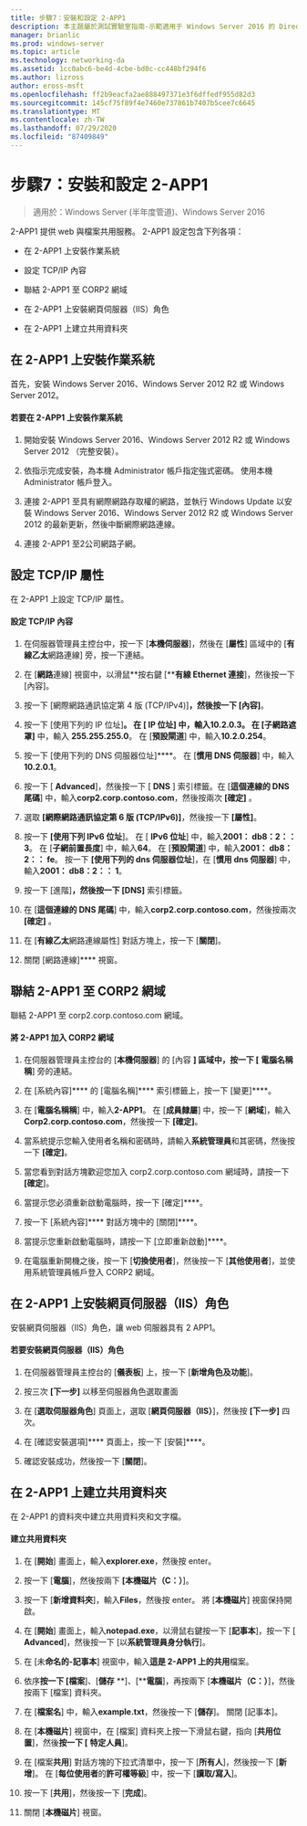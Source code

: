 ```yaml
---
title: 步驟7：安裝和設定 2-APP1
description: 本主題屬於測試實驗室指南-示範適用于 Windows Server 2016 的 DirectAccess 多網站部署
manager: brianlic
ms.prod: windows-server
ms.topic: article
ms.technology: networking-da
ms.assetid: 1cc0abc6-be4d-4cbe-bd0c-cc448bf294f6
ms.author: lizross
author: eross-msft
ms.openlocfilehash: ff2b9eacfa2ae888497371e3f6dffedf955d82d3
ms.sourcegitcommit: 145cf75f89f4e7460e737861b7407b5cee7c6645
ms.translationtype: MT
ms.contentlocale: zh-TW
ms.lasthandoff: 07/29/2020
ms.locfileid: "87409849"
---
```

# <a name="step-7-install-and-configure-2-app1"></a>步驟7：安裝和設定 2-APP1

>適用於：Windows Server (半年度管道)、Windows Server 2016

2-APP1 提供 web 與檔案共用服務。 2-APP1 設定包含下列各項：

- 在 2-APP1 上安裝作業系統

- 設定 TCP/IP 內容

- 聯結 2-APP1 至 CORP2 網域

- 在 2-APP1 上安裝網頁伺服器（IIS）角色

- 在 2-APP1 上建立共用資料夾

## <a name="install-the-operating-system-on-2-app1"></a><a name="bkmk_InstallOS"></a>在 2-APP1 上安裝作業系統
首先，安裝 Windows Server 2016、Windows Server 2012 R2 或 Windows Server 2012。

#### <a name="to-install-the-operating-system-on-2-app1"></a>若要在 2-APP1 上安裝作業系統

1.  開始安裝 Windows Server 2016、Windows Server 2012 R2 或 Windows Server 2012 （完整安裝）。

2.  依指示完成安裝，為本機 Administrator 帳戶指定強式密碼。 使用本機 Administrator 帳戶登入。

3.  連接 2-APP1 至具有網際網路存取權的網路，並執行 Windows Update 以安裝 Windows Server 2016、Windows Server 2012 R2 或 Windows Server 2012 的最新更新，然後中斷網際網路連線。

4.  連接 2-APP1 至2公司網路子網。

## <a name="configure-tcpip-properties"></a><a name="bkmk_TCP"></a>設定 TCP/IP 屬性
在 2-APP1 上設定 TCP/IP 屬性。

#### <a name="to-configure-tcpip-properties"></a>設定 TCP/IP 內容

1.  在伺服器管理員主控台中，按一下 [**本機伺服器**]，然後在 [**屬性**] 區域中的 [**有線乙太**網路連線] 旁，按一下連結。

2.  在 [**網路**連線] 視窗中，以滑鼠**按右鍵 [****有線 Ethernet 連接**]，然後按一下 [內容]。

3.  按一下 [網際網路通訊協定第 4 版 (TCP/IPv4)]****，然後按一下 [內容]****。

4.  按一下 [使用下列的 IP 位址]****。 在 [ **IP 位址**] 中，輸入**10.2.0.3**。 在 [子網路遮罩]**** 中，輸入 **255.255.255.0**。 在 [**預設閘道**] 中，輸入**10.2.0.254**。

5.  按一下 [使用下列的 DNS 伺服器位址]****。 在 [**慣用 DNS 伺服器**] 中，輸入**10.2.0.1**。

6.  按一下 [ **Advanced**]，然後按一下 [ **DNS** ] 索引標籤。在 [**這個連線的 DNS 尾碼**] 中，輸入**corp2.corp.contoso.com**，然後按兩次 **[確定]** 。

7.  選取 **[網際網路通訊協定第 6 版 (TCP/IPv6)]**，然後按一下 **[屬性]**。

8.  按一下 **[使用下列 IPv6 位址**]。 在 [ **IPv6 位址**] 中，輸入**2001： db8：2：： 3**。 在 [**子網前置長度**] 中，輸入**64**。 在 [**預設閘道**] 中，輸入**2001： db8：2：： fe**。 按一下 **[使用下列的 dns 伺服器位址**]，在 [**慣用 dns 伺服器**] 中，輸入**2001： db8：2：： 1**。

9. 按一下 [進階]****，然後按一下 [DNS]**** 索引標籤。

10. 在 [**這個連線的 DNS 尾碼**] 中，輸入**corp2.corp.contoso.com**，然後按兩次 **[確定]** 。

11. 在 [**有線乙太**網路連線屬性] 對話方塊上，按一下 [**關閉**]。

12. 關閉 [網路連線]**** 視窗。

## <a name="join-2-app1-to-the-corp2-domain"></a><a name="bkmk_JoinDomain"></a>聯結 2-APP1 至 CORP2 網域
聯結 2-APP1 至 corp2.corp.contoso.com 網域。

#### <a name="to-join-2-app1-to-the-corp2-domain"></a>將 2-APP1 加入 CORP2 網域

1.  在伺服器管理員主控台的 [**本機伺服器**] 的 [內容 **] 區域中，按一下 [** **電腦名稱稱**] 旁的連結。

2.  在 [系統內容]**** 的 [電腦名稱]**** 索引標籤上，按一下 [變更]****。

3.  在 [**電腦名稱稱**] 中，輸入**2-APP1**。 在 [**成員隸屬**] 中，按一下 [**網域**]，輸入**Corp2.corp.contoso.com**，然後按一下 **[確定]**。

4.  當系統提示您輸入使用者名稱和密碼時，請輸入**系統管理員**和其密碼，然後按一下 **[確定]**。

5.  當您看到對話方塊歡迎您加入 corp2.corp.contoso.com 網域時，請按一下 **[確定**]。

6.  當提示您必須重新啟動電腦時，按一下 [確定]****。

7.  按一下 [系統內容]**** 對話方塊中的 [關閉]****。

8.  當提示您重新啟動電腦時，請按一下 [立即重新啟動]****。

9. 在電腦重新開機之後，按一下 [**切換使用者**]，然後按一下 [**其他使用者**]，並使用系統管理員帳戶登入 CORP2 網域。

## <a name="install-the-web-server-iis-role-on-2-app1"></a><a name="bkmk_IIS"></a>在 2-APP1 上安裝網頁伺服器（IIS）角色
安裝網頁伺服器（IIS）角色，讓 web 伺服器具有 2 APP1。

#### <a name="to-install-the-web-server-iis-role"></a>若要安裝網頁伺服器（IIS）角色

1.  在伺服器管理員主控台的 [**儀表板**] 上，按一下 [**新增角色及功能**]。

2.  按三次 **[下一步]** 以移至伺服器角色選取畫面

3.  在 [**選取伺服器角色**] 頁面上，選取 [**網頁伺服器（IIS）**]，然後按 **[下一步]** 四次。

4.  在 [確認安裝選項]**** 頁面上，按一下 [安裝]****。

5.  確認安裝成功，然後按一下 [**關閉**]。

## <a name="create-a-shared-folder-on-2-app1"></a><a name="bkmk_Share"></a>在 2-APP1 上建立共用資料夾
在 2-APP1 的資料夾中建立共用資料夾和文字檔。

#### <a name="to-create-a-shared-folder"></a>建立共用資料夾

1.  在 [**開始**] 畫面上，輸入**explorer.exe**，然後按 enter。

2.  按一下 [**電腦**]，然後按兩下 **[本機磁片（C：）**]。

3.  按一下 [**新增資料夾**]，輸入**Files**，然後按 enter。 將 [**本機磁片**] 視窗保持開啟。

4.  在 [**開始**] 畫面上，輸入**notepad.exe**，以滑鼠右鍵按一下 [**記事本**]，按一下 [ **Advanced**]，然後按一下 [以**系統管理員身分執行**]。

5.  在 [未**命名的-記事本**] 視窗中，輸入**這是 2-APP1 上的共用**檔案。

6.  依序**按一下 [檔案**]、[**儲存** **]、[****電腦**]，再按兩下 [**本機磁片（C：）**]，然後按兩下 [檔案] 資料夾。

7.  在 [**檔案名**] 中，輸入**example.txt**，然後按一下 [**儲存**]。 關閉 [記事本]。

8.  在 [**本機磁片**] 視窗中，在 [檔案] 資料夾上按一下滑鼠右鍵，指向 [**共用位置**]，然後**按一下 [** **特定人員**]。

9. 在 [檔案**共用**] 對話方塊的下拉式清單中，按一下 [**所有人**]，然後按一下 [**新增**]。 在 [**每位使用者**的**許可權等級**] 中，按一下 [**讀取/寫入**]。

10. 按一下 [**共用**]，然後按一下 [**完成**]。

11. 關閉 [**本機磁片**] 視窗。



